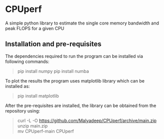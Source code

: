 # CPUperf
A simple python library to estimate the single core memory bandwidth and peak FLOPS for a given CPU

## Installation and pre-requisites
The dependencies required to run the program can be installed via following commands:
> pip install numpy
> pip install numba

To plot the results the program uses matplotlib library which can be installed as:
> pip install matplotlib

After the pre-requisites are installed, the library can be obtained from the repository using:
> curl -L -O https://github.com/Malyadeep/CPUperf/archive/main.zip  <br>
> unzip main.zip <br>
> mv CPUperf-main CPUperf  <br>

